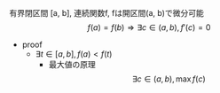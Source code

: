 有界閉区間 [a, b], 連続関数f, fは開区間(a, b)で微分可能
$$ f(a) = f(b) \Rightarrow \exists c \in (a, b), f'(c)=0 $$
- proof
    - $\exists t \in [a, b], f(a) < f(t)$
        - 最大値の原理
            $$ \exists c \in (a, b), \max f(c) $$